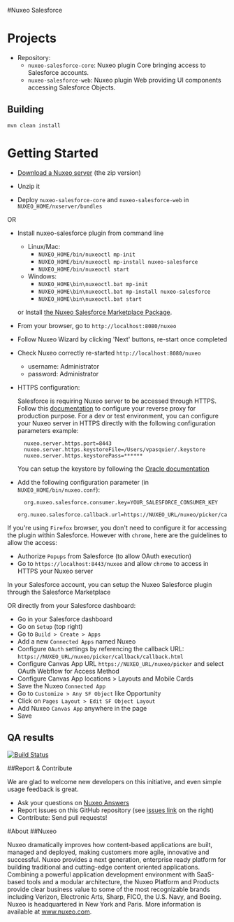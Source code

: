 #Nuxeo Salesforce

# Projects

- Repository:
  - `nuxeo-salesforce-core`: Nuxeo plugin Core bringing access to Salesforce accounts.
  - `nuxeo-salesforce-web`: Nuxeo plugin Web providing UI components accessing Salesforce Objects.

## Building

`mvn clean install`

# Getting Started

- [Download a Nuxeo server](http://www.nuxeo.com/en/downloads) (the zip version)

- Unzip it

- Deploy `nuxeo-salesforce-core` and `nuxeo-salesforce-web` in `NUXEO_HOME/nxserver/bundles`

OR

- Install nuxeo-salesforce plugin from command line
  - Linux/Mac:
    - `NUXEO_HOME/bin/nuxeoctl mp-init`
    - `NUXEO_HOME/bin/nuxeoctl mp-install nuxeo-salesforce`
    - `NUXEO_HOME/bin/nuxeoctl start`
  - Windows:
    - `NUXEO_HOME\bin\nuxeoctl.bat mp-init`
    - `NUXEO_HOME\bin\nuxeoctl.bat mp-install nuxeo-salesforce`
    - `NUXEO_HOME\bin\nuxeoctl.bat start`

  or Install [the Nuxeo Salesforce Marketplace Package](https://connect.nuxeo.com/nuxeo/site/marketplace/package/nuxeo-salesforce).

- From your browser, go to `http://localhost:8080/nuxeo`

- Follow Nuxeo Wizard by clicking 'Next' buttons, re-start once completed

- Check Nuxeo correctly re-started `http://localhost:8080/nuxeo`
  - username: Administrator
  - password: Administrator

- HTTPS configuration:

	Salesforce is requiring Nuxeo server to be accessed through HTTPS. Follow this [documentation](https://doc.nuxeo.com/x/GAFc) to configure your reverse proxy for production purpose. For a dev or test environment, you can configure your Nuxeo server in HTTPS directly with the following configuration parameters example:

		nuxeo.server.https.port=8443
		nuxeo.server.https.keystoreFile=/Users/vpasquier/.keystore
		nuxeo.server.https.keystorePass=******

	You can setup the keystore by following the [Oracle documentation](https://docs.oracle.com/cd/E19509-01/820-3503/ggfen/index.html)

- Add the following configuration parameter (in `NUXEO_HOME/bin/nuxeo.conf`):

		org.nuxeo.salesforce.consumer.key=YOUR_SALESFORCE_CONSUMER_KEY
		org.nuxeo.salesforce.callback.url=https://NUXEO_URL/nuxeo/picker/callback/callback.html

If you're using `Firefox` browser, you don't need to configure it for accessing the plugin within Salesforce. However with `chrome`, here are the guidelines to allow the access:

- Authorize `Popups` from Salesforce (to allow OAuth execution)
- Go to `https://localhost:8443/nuxeo` and allow `chrome` to access in HTTPS your Nuxeo server

In your Salesforce account, you can setup the Nuxeo Salesforce plugin through the Salesforce Marketplace 

OR directly from your Salesforce dashboard:

- Go in your Salesforce dashboard
- Go on `Setup` (top right)
- Go to `Build > Create > Apps`
- Add a new `Connected Apps` named Nuxeo
- Configure `OAuth` settings by referencing the callback URL: `https://NUXEO_URL/nuxeo/picker/callback/callback.html`
- Configure Canvas App URL `https://NUXEO_URL/nuxeo/picker` and select OAuth Webflow for Access Method
- Configure Canvas App locations > Layouts and Mobile Cards
- Save the Nuxeo `Connected App`
- Go to `Customize > Any SF Object` like Opportunity
- Click on `Pages Layout > Edit SF Object Layout`
- Add Nuxeo `Canvas App` anywhere in the page
- Save

## QA results

[![Build Status](https://qa.nuxeo.org/jenkins/buildStatus/icon?job=addons_nuxeo-salesforce-master)](https://qa.nuxeo.org/jenkins/job/addons_nuxeo-salesforce-master/)

##Report & Contribute

We are glad to welcome new developers on this initiative, and even simple usage feedback is great.
- Ask your questions on [Nuxeo Answers](http://answers.nuxeo.com)
- Report issues on this GitHub repository (see [issues link](http://github.com/nuxeo/nuxeo-salesforce/issues) on the right)
- Contribute: Send pull requests!

#About
##Nuxeo

Nuxeo dramatically improves how content-based applications are built, managed and deployed, making customers more agile, innovative and successful. Nuxeo provides a next generation, enterprise ready platform for building traditional and cutting-edge content oriented applications. Combining a powerful application development environment with SaaS-based tools and a modular architecture, the Nuxeo Platform and Products provide clear business value to some of the most recognizable brands including Verizon, Electronic Arts, Sharp, FICO, the U.S. Navy, and Boeing. Nuxeo is headquartered in New York and Paris. More information is available at www.nuxeo.com.
